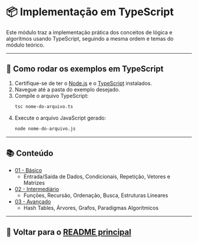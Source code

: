 # 📦 Implementação em TypeScript

Este módulo traz a implementação prática dos conceitos de lógica e algoritmos usando TypeScript, seguindo a mesma ordem e temas do módulo teórico.

---

## 🚀 Como rodar os exemplos em TypeScript

1. Certifique-se de ter o [Node.js](https://nodejs.org/) e o [TypeScript](https://www.typescriptlang.org/) instalados.
2. Navegue até a pasta do exemplo desejado.
3. Compile o arquivo TypeScript:
   ```bash
   tsc nome-do-arquivo.ts
   ```
4. Execute o arquivo JavaScript gerado:
   ```bash
   node nome-do-arquivo.js
   ```

---

## 📚 Conteúdo

- [01 - Básico](./01-basico/)
  - Entrada/Saída de Dados, Condicionais, Repetição, Vetores e Matrizes
- [02 - Intermediário](./02-intermediario/)
  - Funções, Recursão, Ordenação, Busca, Estruturas Lineares
- [03 - Avançado](./03-avancado/)
  - Hash Tables, Árvores, Grafos, Paradigmas Algorítmicos

---

## 🔗 Voltar para o [README principal](../README.md)
